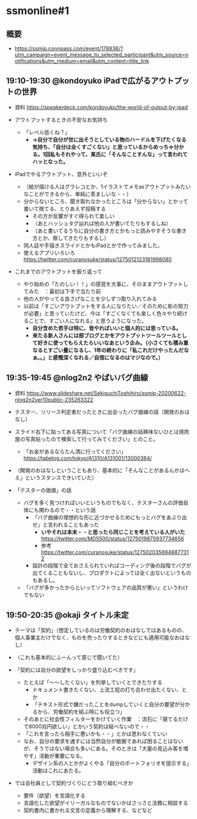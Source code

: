 # ssmonline#1

## 概要
* <https://ssmjp.connpass.com/event/178836/?utm_campaign=event_message_to_selected_participant&utm_source=notifications&utm_medium=email&utm_content=title_link>

## 19:10-19:30	@kondoyuko	iPadで広がるアウトプットの世界

* 資料 <https://speakerdeck.com/kondoyuko/the-world-of-output-by-ipad>

* アウトプットするときの不安なお気持ち
    * 「レベル低くね？」
        * **→自分で自分が世に出そうとしている物のハードルを下げたくなる気持ち、「自分は全くすごくない」と思っているからめっちゃ分かる。1回私もそれやって、某氏に「そんなことすんな」って言われてハッとなった。**

*  iPadでやるアウトプット、意外といいぞ
    * （絵が描ける人はグラレコとか、1イラストでメモasアウトプットみたいなことができるから、単純に羨ましいな・・）
    * 分からないところ、聞き取れなかったところは「分からない」とかって書いて捨てる、とりあえず投稿する
        * その方が反響がすぐ得られて楽しい
        * （あとハッシュタグ辿れば他の人が書いてたりもするしね）
        * （あと書いてるうちに自分の書き方とかもっと読みやすそうな書き方とか、察してきたりもするし）
    * 同人誌や手描きスライドとかもiPadとかで作ってみました。
    * 使えるアプリいろいろ <https://twitter.com/curanosuke/status/1275012123181998080>

* これまでのアウトプットを振り返って
    * やり始めの「たのしい！！」の感覚を大事に、そのままアウトプットしてみた　：最初は下手で当たり前
    * 他の人がやってる良さげなことを少しずつ取り入れてみる
    * 以前は「すごいアウトプットをする人になりたい／そのために影の努力が必要」と思っていたけど、今は「すごくなくても楽しく色々やり続けることで、すごい人になれる」と思うようになった。
        * **自分含めた若手は特に、皆やればいいと個人的には思っている。**
        * **来たる新人さんには部ブログとかをアウトプットツールツールとして好きに使ってもらえたらいいなあという企み。（小さくても積み重なるとすごい量になるし、1年の終わりに「私これだけやったんだなぁ。。」と感慨深くなれる／自信になるのはマジなので。）**

## 19:35-19:45	@nlog2n2	やばいバグ曲線

* 資料 <https://www.slideshare.net/SekiguchiToshihiro/ssmjp-20200622-nlog2n2ver10public-235263322>
* テスター、リリース判定者だったときに出会ったバグ曲線の話（開発のおはなし）
* スライド右下に貼ってある写真について「バグ曲線の話興味ないひとは焼肉屋の写真貼ったので検索して行ってみてください」とのこと。
    * 「お金があるならたん清に行ってください」 <https://tabelog.com/tokyo/A1310/A131001/13000384/>

* （開発のおはなしということもあり、基本的に「そんなことがあるんかほへえ」というスタンスできいていた）
* 「テスターの価値」の話
    * バグを多く見つければいいというものでもなく、テスターさんの評価自体にも関わるので・・という話
        * 「バグ曲線の理想的な形に近づかせるためにもっとバグをあぶり出せ」と言われることもあった
            * **いやそれは本末・・と思ったら同じことを考えている人がいた** <https://twitter.com/MD5500/status/1275019875937734656>
            * 参考 <https://twitter.com/curanosuke/status/1275020356948877312>
        * 設計の段階で全ておさえられていればコーディング後の段階でバグが出てくることもないし、プロダクトによっては全く出ないというものもあるし。
    * 「バグが多かったからといってソフトウェアの品質が悪い」というわけでもない

## 19:50-20:35	@okaji	タイトル未定

* テーマは「契約」（想定しているのは労働契約のおはなしではあるものの、個人事業主だけでなく、ものを売ったりするときなどにも適用可能なおはなし）
* （これも基本的にふーんって感じで聞いてた）

* 「契約には自分の欲望をしっかり盛り込むべきです」
    * たとえば「～～したくない」を列挙していくとできたりする
        * ドキュメント書きたくない、上流工程の打ち合わせ出たくない、とか
        * 「テキスト形式で嫌だったことをdumpしていくと自分の要望が分かるから、労働契約を結ぶ時にも役立つ」
    * そのあとに社会性フィルターをかけていく作業　：流石に「寝てるだけで8000兆円欲しい」とかいう契約は結べないので・・
    * 「これを言ったら相手に悪いかも・・」とかは思わなくていい
    * なお、自分の要求を通すには当然自分が敏腕であれば困ることはないが、そうではない場合も多いにある。そのときは「大量の見込み客を増やす」活動が重要になる。
        * デザイン系の人とかがよくやる「自分のポートフォリオを提示する」活動はこれにあたる。

* では会社員として契約づくりにどう取り組むべきか
    * 要件（欲望）を言語化する
    * 言語化した欲望がイリーガルなものでないかはさっさと法務に相談する
    * 契約書内に書かれる文言の定義から理解する、などなど